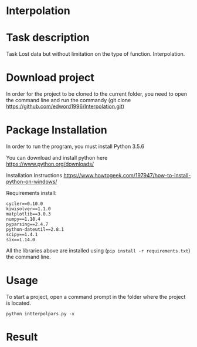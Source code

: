 # Interpolation

# Task description
Task Lost data but without limitation on the type of function. Interpolation.

# Download project
 In order for the project to be cloned to the current folder, you need to open the command line and run the commandу (git clone 
 https://github.com/edword1996/Interpolation.git)
 
 # Package Installation

In order to run the program, you must install Python 3.5.6

You can download and install python here https://www.python.org/downloads/

Installation Instructions https://www.howtogeek.com/197947/how-to-install-python-on-windows/

Requirements install:
```
cycler==0.10.0
kiwisolver==1.1.0
matplotlib==3.0.3
numpy==1.18.4
pyparsing==2.4.7
python-dateutil==2.8.1
scipy==1.4.1
six==1.14.0
```
 
All the libraries above are installed using (```pip install -r requirements.txt```) the command line.


# Usage
To start a project, open a command prompt in the folder where the project is located.
```
python intterpolpars.py -x
```
# Result


 

